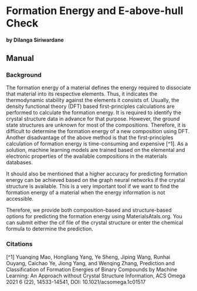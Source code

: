 # Formation Energy and E-above-hull Check
#### by Dilanga Siriwardane

## Manual

### Background

The formation energy of a material defines the energy required to dissociate that material into its respective elements. Thus, it indicates the thermodynamic stability against the elements it consists of. Usually, the density functional theory (DFT) based first-principles calculations are performed to calculate the formation energy. It is required to identify the crystal structure data in advance for that purpose. However, the ground state structures are unknown for most of the compositions. Therefore, it is difficult to determine the formation energy of a new composition using DFT. Another disadvantage of the above method is that the first-principles calculation of formation energy is time-consuming and expensive [^1]. As a solution, machine learning models are trained based on the elemental and electronic properties of the available compositions in the materials databases. 

It should also be mentioned that a higher accuracy for predicting formation energy can be achieved based on the graph neural networks if the crystal structure is available. This is a very important tool if we want to find the formation energy of a material when the energy information is not accessible. 

Therefore, we provide both composition-based and structure-based options for predicting the formation energy using MaterialsAtals.org. You can submit either the cif file of the crystal structure or enter the chemical formula to determine the prediction.


### Citations
[^1] Yuanqing Mao, Hongliang Yang, Ye Sheng, Jiping Wang, Runhai Ouyang, Caichao Ye, Jiong Yang, and Wenqing Zhang, Prediction and Classification of Formation Energies of Binary Compounds by Machine Learning: An Approach without Crystal Structure Information, ACS Omega 2021 6 (22), 14533-14541, DOI: 10.1021/acsomega.1c01517 
           
           
           

